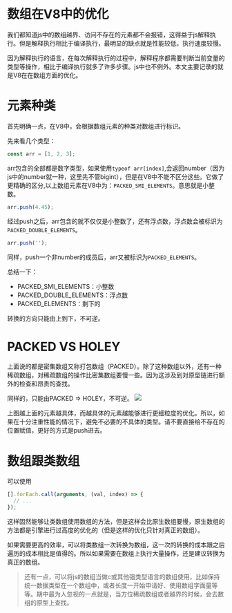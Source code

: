# 数组在V8中的优化
我们都知道js中的数组越界、访问不存在的元素都不会报错，这得益于js解释执行。但是解释执行相比于编译执行，最明显的缺点就是性能较低，执行速度较慢。

因为解释执行的语言，在每次解释执行的过程中，解释程序都需要判断当前变量的类型等操作，相比于编译执行就多了许多步骤。js中也不例外。本文主要记录的就是V8在在数组方面的优化。

# 元素种类
首先明确一点，在V8中，会根据数组元素的种类对数组进行标识。

先来看几个类型：
```js
const arr = [1, 2, 3];
```
arr包含的全部都是数字类型，如果使用`typeof arr[index]`,会返回number（因为js中的number就一种，这里先不管bigint），但是在V8中不能不区分这些。它做了更精确的区分,以上数组元素在V8中为：`PACKED_SMI_ELEMENTS`。意思就是小整数。
```js
arr.push(4.45);
```
经过push之后，arr包含的就不仅仅是小整数了，还有浮点数，浮点数会被标识为`PACKED_DOUBLE_ELEMENTS`。
```js
arr.push('');
```
同样，push一个非number的成员后，arr又被标识为`PACKED_ELEMENTS`。

总结一下：
+ PACKED_SMI_ELEMENTS：小整数
+ PACKED_DOUBLE_ELEMENTS：浮点数
+ PACKED_ELEMENTS：剩下的

转换的方向只能由上到下，不可逆。

# PACKED VS HOLEY
上面说的都是密集数组又称打包数组（PACKED）。除了这种数组以外，还有一种稀疏数组，对稀疏数组的操作比密集数组要慢一些。因为这涉及到对原型链进行额外的检查和昂贵的查找。

同样的，只能由PACKED => HOLEY，不可逆。
![](https://pic2.zhimg.com/80/v2-bf632961f258f0b12b64d956ba4e89b5_hd.jpg)

上图越上面的元素越具体，而越具体的元素越能够进行更细粒度的优化。所以，如果在十分注重性能的情况下，避免不必要的不具体的类型。请不要直接给不存在的位置赋值，更好的方式是push进去。

# 数组跟类数组
可以使用
```js
[].forEach.call(arguments, (val, index) => {
  // ...
});
```
这样固然能够让类数组使用数组的方法，但是这样会比原生数组要慢，原生数组的方法都是引擎进行过高度的优化的（但是这样的优化只针对真正的数组）。

如果需要更高的效率，可以将类数组一次转换为数组，这一次的转换的成本跟之后遍历的成本相比是值得的。所以如果需要在数组上执行大量操作，还是建议转换为真正的数组。
> 还有一点，可以将js的数组当做c或其他强类型语言的数组使用，比如保持统一数据类型在一个数组中，或者长度一开始申请好、使用数组字面量等等。期中最为人忽视的一点就是，当方位稀疏数组或者越界的时候，会去数组的原型上查找。